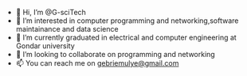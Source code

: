 - 👋 Hi, I’m @G-sciTech
- 👀 I’m interested in computer programming and networking,software maintainance and data science  
- 🌱 I’m currently graduated in electrical and computer engineering at Gondar university 
- 💞️ I’m looking to collaborate on programming and networking 
- 📫 You can reach me on gebriemulye@gmail.com

<!---
G-sciTech/G-sciTech is a ✨ special ✨ repository because its `README.md` (this file) appears on your GitHub profile.
You can click the Preview link to take a look at your changes.
--->

